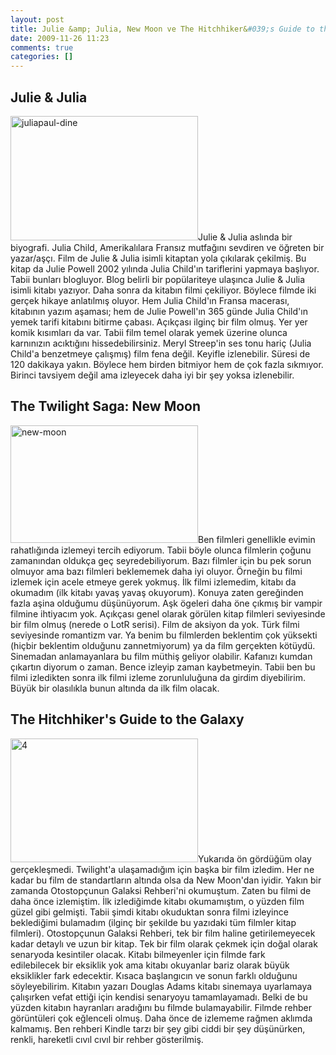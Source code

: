```yaml
---
layout: post
title: Julie &amp; Julia, New Moon ve The Hitchhiker&#039;s Guide to the Galaxy
date: 2009-11-26 11:23
comments: true
categories: []
---
```

<h2>Julie &amp; Julia</h2>
<img class="alignleft size-medium wp-image-1429" title="juliapaul-dine" src="http://onurbaykal.com.tr/wp-content/uploads/2009/11/juliapaul-dine-300x199.jpg" alt="juliapaul-dine" width="300" height="199" />Julie &amp; Julia aslında bir biyografi. Julia Child, Amerikalılara Fransız mutfağını sevdiren ve öğreten bir yazar/aşçı. Film de Julie &amp; Julia isimli kitaptan yola çıkılarak çekilmiş. Bu kitap da Julie Powell 2002 yılında Julia Child'ın tariflerini yapmaya başlıyor. Tabii bunları blogluyor. Blog belirli bir popülariteye ulaşınca Julie &amp; Julia isimli kitabı yazıyor. Daha sonra da kitabın filmi çekiliyor. Böylece filmde iki gerçek hikaye anlatılmış oluyor. Hem Julia Child'ın Fransa macerası, kitabının yazım aşaması; hem de Julie Powell'ın 365 günde Julia Child'ın yemek tarifi kitabını bitirme çabası. Açıkçası ilginç bir film olmuş. Yer yer komik kısımları da var. Tabii film temel olarak yemek üzerine olunca karnınızın acıktığını hissedebilirsiniz. Meryl Streep'in ses tonu hariç (Julia Child'a benzetmeye çalışmış) film fena değil. Keyifle izlenebilir. Süresi de 120 dakikaya yakın. Böylece hem birden bitmiyor hem de çok fazla sıkmıyor. Birinci tavsiyem değil ama izleyecek daha iyi bir şey yoksa izlenebilir.
<h2>The Twilight Saga: New Moon</h2>
<img class="alignright size-medium wp-image-1446" title="new-moon" src="http://onurbaykal.com.tr/wp-content/uploads/2009/11/new-moon-300x188.jpg" alt="new-moon" width="300" height="188" />Ben filmleri genellikle evimin rahatlığında izlemeyi tercih ediyorum. Tabii böyle olunca filmlerin çoğunu zamanından oldukça geç seyredebiliyorum. Bazı filmler için bu pek sorun olmuyor ama bazı filmleri beklememek daha iyi oluyor. Örneğin bu filmi izlemek için acele etmeye gerek yokmuş. İlk filmi izlemedim, kitabı da okumadım (ilk kitabı yavaş yavaş okuyorum). Konuya zaten gereğinden fazla aşina olduğumu düşünüyorum. Aşk ögeleri daha öne çıkmış bir vampir filmine ihtiyacım yok. Açıkçası genel olarak görülen kitap filmleri seviyesinde bir film olmuş (nerede o LotR serisi). Film de aksiyon da yok. Türk filmi seviyesinde romantizm var. Ya benim bu filmlerden beklentim çok yüksekti (hiçbir beklentim olduğunu zannetmiyorum) ya da film gerçekten kötüydü. Sinemadan anlamayanlara bu film müthiş geliyor olabilir. Kafanızı kumdan çıkartın diyorum o zaman. Bence izleyip zaman kaybetmeyin. Tabii ben bu filmi izledikten sonra ilk filmi izleme zorunluluğuna da girdim diyebilirim. Büyük bir olasılıkla bunun altında da ilk film olacak.
<h2>The Hitchhiker's Guide to the Galaxy</h2>
<img class="alignleft size-medium wp-image-1450" title="4" src="http://onurbaykal.com.tr/wp-content/uploads/2009/11/4-300x198.jpg" alt="4" width="300" height="198" />Yukarıda ön gördüğüm olay gerçekleşmedi. Twilight'a ulaşamadığım için başka bir film izledim. Her ne kadar bu film de standartların altında olsa da New Moon'dan iyidir. Yakın bir zamanda Otostopçunun Galaksi Rehberi'ni okumuştum. Zaten bu filmi de daha önce izlemiştim. İlk izlediğimde kitabı okumamıştım, o yüzden film güzel gibi gelmişti. Tabii şimdi kitabı okuduktan sonra filmi izleyince beklediğimi bulamadım (ilginç bir şekilde bu yazıdaki tüm filmler kitap filmleri). Otostopçunun Galaksi Rehberi, tek bir film haline getirilemeyecek kadar detaylı ve uzun bir kitap. Tek bir film olarak çekmek için doğal olarak senaryoda kesintiler olacak. Kitabı bilmeyenler için filmde fark edilebilecek bir eksiklik yok ama kitabı okuyanlar bariz olarak büyük eksiklikler fark edecektir. Kısaca başlangıcın ve sonun farklı olduğunu söyleyebilirim. Kitabın yazarı Douglas Adams kitabı sinemaya uyarlamaya çalışırken vefat ettiği için kendisi senaryoyu tamamlayamadı. Belki de bu yüzden kitabın hayranları aradığını bu filmde bulamayabilir. Filmde rehber görüntüleri çok eğlenceli olmuş. Daha önce de izlememe rağmen aklımda kalmamış. Ben rehberi Kindle tarzı bir şey gibi ciddi bir şey düşünürken, renkli, hareketli cıvıl cıvıl bir rehber gösterilmiş.
